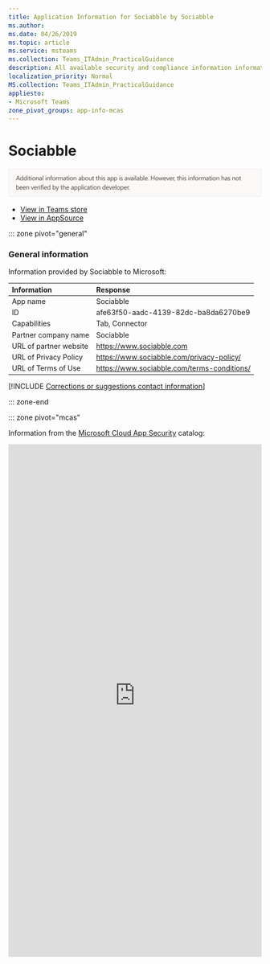 ```yaml
---
title: Application Information for Sociabble by Sociabble
ms.author: 
ms.date: 04/26/2019
ms.topic: article
ms.service: msteams
ms.collection: Teams_ITAdmin_PracticalGuidance
description: All available security and compliance information information for Sociabble, its data handling policies, its Microsoft Cloud App Security app catalog information, and security/compliance information in the CSA STAR registry.
localization_priority: Normal
MS.collection: Teams_ITAdmin_PracticalGuidance
appliesto:
- Microsoft Teams
zone_pivot_groups: app-info-mcas
---
```

# Sociabble

<p></p><img alt="Non-attested image" src="./images/unattested.png" width="650"/>

* <a href="https://teams.microsoft.com/l/app/afe63f50-aadc-4139-82dc-ba8da6270be9" target="_blank">View in Teams store</a>
* <a href="https://appsource.microsoft.com/en-us/product/office/WA104381258" target="_blank">View in AppSource</a>

::: zone pivot="general"

### General information

Information provided by Sociabble to Microsoft:

| **Information** | **Response** |
|:----------------|:-------------|
| App name | Sociabble |
| ID | afe63f50-aadc-4139-82dc-ba8da6270be9 |
| Capabilities | Tab, Connector |
| Partner company name | Sociabble |
| URL of partner website | <https://www.sociabble.com> |
| URL of Privacy Policy | <https://www.sociabble.com/privacy-policy/> |
| URL of Terms of Use | <https://www.sociabble.com/terms-conditions/> |

 [!INCLUDE [Corrections or suggestions contact information](./includes/corrections-or-suggestions.md)]

::: zone-end


::: zone pivot="mcas"

Information from the [Microsoft Cloud App Security](https://www.microsoft.com/en-us/enterprise-mobility-security/cloud-app-security) catalog:

<iframe height='1020' title='Microsoft Cloud App Security Information' src='https://3ca685143b5b46b4b0e5266dadf2e97c.codepen.website/#/dashboard/28361' frameborder='no'  style='width: 100%;'>

Open <a href="https://3ca685143b5b46b4b0e5266dadf2e97c.codepen.website/#/dashboard/28361" target="_blank">in a new tab</a>

[!INCLUDE [Corrections or suggestions contact information](./includes/corrections-or-suggestions.md)]

::: zone-end

